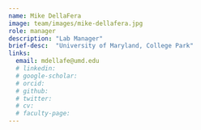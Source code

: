 ```yaml
---
name: Mike DellaFera
image: team/images/mike-dellafera.jpg
role: manager
description: "Lab Manager"
brief-desc:  "University of Maryland, College Park"
links:
  email: mdellafe@umd.edu
  # linkedin: 
  # google-scholar: 
  # orcid: 
  # github: 
  # twitter:   
  # cv: 
  # faculty-page: 
---
```

